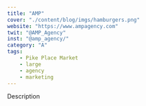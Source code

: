 ```yaml
---
title: "AMP"
cover: "./content/blog/imgs/hamburgers.png"
website: "https://www.ampagency.com"
twit: "@AMP_Agency"
inst: "@amp_agency/"
category: "A"
tags:
    - Pike Place Market
    - large
    - agency
    - marketing
---
```


Description
